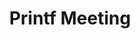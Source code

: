 ---
credit:
- Joseph Ravichandran
featured: false
recording: ''
slides: printf_meeting.pdf
tags:
- '%x: print hex'
- '%d: print decimal'
- '%s: print string given pointer to string on stack'
- '%n: store number of characters printed thus far into a pointer on the stack'
- reversing
- pwn
time_close: ''
time_start: 2018-10-22T02:15:00.000000Z
title: Printf Meeting
week_number: 2
---